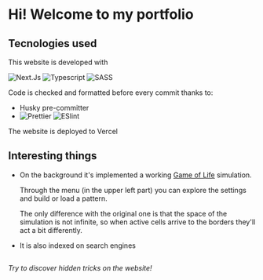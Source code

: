 # Hi! Welcome to my portfolio

## Tecnologies used

This website is developed with

![Next.Js](https://img.shields.io/badge/NextJs-000000?style=for-the-badge) ![Typescript](https://img.shields.io/badge/TypeScript-007ACC?style=for-the-badge&logo=typescript&logoColor=white) ![SASS](https://img.shields.io/badge/Sass-CC6699?style=for-the-badge&logo=sass&logoColor=white)

Code is checked and formatted before every commit thanks to:

  - Husky pre-committer
  - ![Prettier](https://img.shields.io/badge/prettier-1A2C34?style=for-the-badge&logo=prettier&logoColor=F7BA3E) ![ESlint](https://img.shields.io/badge/eslint-3A33D1?style=for-the-badge&logo=eslint&logoColor=white)

The website is deployed to Vercel

## Interesting things 

- On the background it's implemented a working [Game of Life](https://en.wikipedia.org/wiki/Conway%27s_Game_of_Life) simulation.

  Through the menu (in the upper left part) you can explore the settings and build or load a pattern.

  The only difference with the original one is that the space of the simulation is not infinite, so when active cells arrive to the borders they'll act a bit differently.

- It is also indexed on search engines

##

*Try to discover hidden tricks on the website!*
